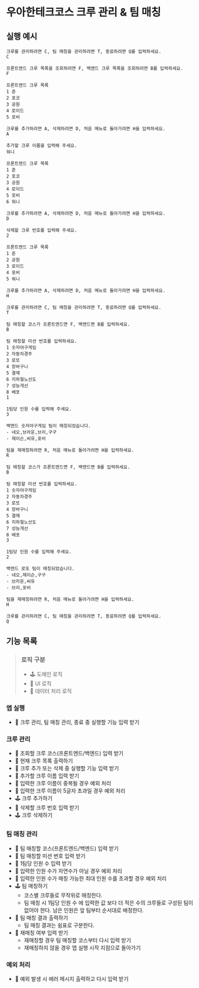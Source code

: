# 우아한테크코스 크루 관리 & 팀 매칭

## 실행 예시

```
크루를 관리하려면 C, 팀 매칭을 관리하려면 T, 종료하려면 Q를 입력하세요.
C

프론트엔드 크루 목록을 조회하려면 F, 백엔드 크루 목록을 조회하려면 B를 입력하세요.
F

프론트엔드 크루 목록
1 준
2 포코
3 공원
4 로이드
5 포비

크루를 추가하려면 A, 삭제하려면 D, 처음 메뉴로 돌아가려면 H을 입력하세요.
A

추가할 크루 이름을 입력해 주세요.
워니

프론트엔드 크루 목록
1 준
2 포코
3 공원
4 로이드
5 포비
6 워니

크루를 추가하려면 A, 삭제하려면 D, 처음 메뉴로 돌아가려면 H을 입력하세요.
D

삭제할 크루 번호를 입력해 주세요.
2

프론트엔드 크루 목록
1 준
2 공원
3 로이드
4 포비
5 워니

크루를 추가하려면 A, 삭제하려면 D, 처음 메뉴로 돌아가려면 H을 입력하세요.
H

크루를 관리하려면 C, 팀 매칭을 관리하려면 T, 종료하려면 Q를 입력하세요.
T

팀 매칭할 코스가 프론트엔드면 F, 백엔드면 B를 입력하세요.
B

팀 매칭할 미션 번호를 입력하세요.
1 숫자야구게임
2 자동차경주
3 로또
4 장바구니
5 결제
6 지하철노선도
7 성능개선
8 배포
1

1팀당 인원 수를 입력해 주세요.
3

백엔드 숫자야구게임 팀이 매칭되었습니다.
- 네오,브라운,브리,구구
- 제이슨,씨유,포비

팀을 재매칭하려면 R, 처음 메뉴로 돌아가려면 H을 입력하세요.
R

팀 매칭할 코스가 프론트엔드면 F, 백엔드면 B를 입력하세요.
B

팀 매칭할 미션 번호를 입력하세요.
1 숫자야구게임
2 자동차경주
3 로또
4 장바구니
5 결제
6 지하철노선도
7 성능개선
8 배포
3

1팀당 인원 수를 입력해 주세요.
2

백엔드 로또 팀이 매칭되었습니다.
- 네오,제이슨,구구
- 브라운,씨유
- 브리,포비

팀을 재매칭하려면 R, 처음 메뉴로 돌아가려면 H을 입력하세요.
H

크루를 관리하려면 C, 팀 매칭을 관리하려면 T, 종료하려면 Q를 입력하세요.
Q
```

## 기능 목록

> ### 로직 구분
>
> - 🕹 도메인 로직
> - 👤 UI 로직
> - 🔧 데이터 처리 로직

### 앱 실행

- 👤 크루 관리, 팀 매칭 관리, 종료 중 실행할 기능 입력 받기

### 크루 관리

- 👤 조회할 크루 코스(프론트엔드/백엔드) 입력 받기
- 👤 현재 크루 목록 출력하기
- 👤 크루 추가 또는 삭제 중 실행할 기능 입력 받기
- 👤 추가할 크루 이름 입력 받기
- 🔧 입력한 크루 이름이 중복될 경우 예외 처리
- 🔧 입력한 크루 이름이 5글자 초과일 경우 예외 처리
- 🕹 크루 추가하기
- 👤 삭제할 크루 번호 입력 받기
- 🕹 크루 삭제하기

### 팀 매칭 관리

- 👤 팀 매칭할 코스(프론트엔드/백엔드) 입력 받기
- 👤 팀 매칭할 미션 번호 입력 받기
- 👤 1팀당 인원 수 입력 받기
- 🔧 입력한 인원 수가 자연수가 아닐 경우 예외 처리
- 🔧 입력한 인원 수가 매칭 가능한 최대 인원 수를 초과할 경우 예외 처리
- 🕹 팀 매칭하기
  - 코스별 크루들로 무작위로 매칭한다.
  - 팀 매칭 시 1팀당 인원 수 에 입력한 값 보다 더 적은 수의 크루들로 구성된 팀이 없어야 한다. 남은 인원은 앞 팀부터 순서대로 배정한다.
- 👤 팀 매칭 결과 출력하기
  - 팀 매칭 결과는 쉼표로 구분한다.
- 👤 재매칭 여부 입력 받기
  - 재매칭할 경우 팀 매칭할 코스부터 다시 입력 받기
  - 재매칭하지 않을 경우 앱 실행 시작 지점으로 돌아가기

### 예외 처리

- 🔧 예외 발생 시 에러 메시지 출력하고 다시 입력 받기
